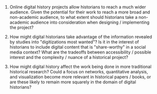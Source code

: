 1. Online digital history projects allow historians to reach a much wider audience. Given the potential for their work to reach a more broad and non-academic audience, to what extent should historians take a non-academic audience into consideration when designing / implementing the project?

2. How might digital historians take advantage of the information revealed by studies into "digitizations most wanted"? Is it in the interest of historians to include digital content that is "share-worthy" in a social media context? What are the tradeoffs between accessibility / possible interest and the complexity / nuance of a historical project?

3. How might digital history affect the work being done in more traditional historical research? Could a focus on networks, quantitative analysis, and visualization become more relevant in historical papers / books, or are these likely to remain more squarely in the domain of digital historians?
